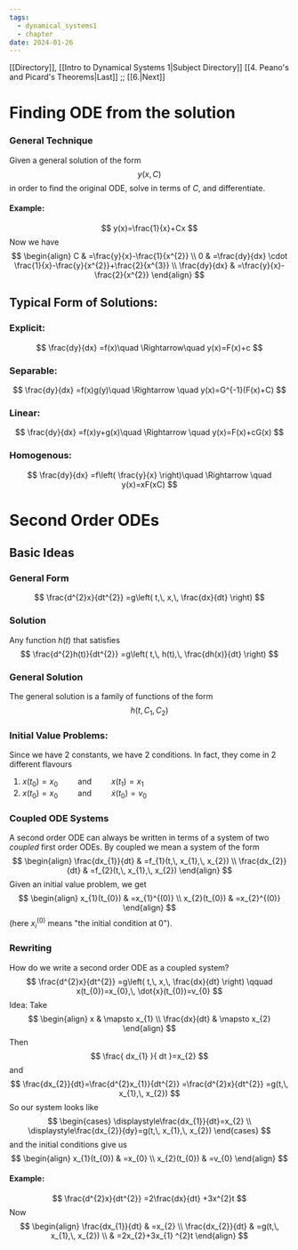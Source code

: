 ```yaml
---
tags:
  - dynamical_systems1
  - chapter
date: 2024-01-26
---
```

[[Directory]], [[Intro to Dynamical Systems 1|Subject Directory]]
[[4. Peano's and Picard's Theorems|Last]] ;; [[6.|Next]]
# Finding ODE from the solution
### General Technique
Given a general solution of the form
$$
y(x,\, C)
$$
in order to find the original ODE, solve in terms of $C$, and differentiate. 
#### Example:
$$
y(x)=\frac{1}{x}+Cx
$$
Now we have
$$
\begin{align}
 C & =\frac{y}{x}-\frac{1}{x^{2}}  \\
  0 & =\frac{dy}{dx} \cdot \frac{1}{x}-\frac{y}{x^{2}}+\frac{2}{x^{3}} \\
\frac{dy}{dx}  & =\frac{y}{x}-\frac{2}{x^{2}}
 \end{align}
$$
## Typical Form of Solutions:
### Explicit:
$$
\frac{dy}{dx} =f(x)\quad \Rightarrow\quad  y(x)=F(x)+c
$$
### Separable:
$$
\frac{dy}{dx} =f(x)g(y)\quad \Rightarrow \quad y(x)=G^{-1}(F(x)+C)
$$
### Linear:
$$
\frac{dy}{dx} =f(x)y+g(x)\quad \Rightarrow \quad y(x)=F(x)+cG(x)
$$
### Homogenous:
$$
\frac{dy}{dx} =f\left( \frac{y}{x} \right)\quad \Rightarrow \quad y(x)=xF(xC)
$$
# Second Order ODEs
## Basic Ideas
### General Form
$$
\frac{d^{2}x}{dt^{2}} =g\left( t,\, x,\, \frac{dx}{dt}  \right) 
$$
### Solution
Any function ${} h(t) {}$ that satisfies
$$
\frac{d^{2}h(t)}{dt^{2}}  =g\left( t,\, h(t),\, \frac{dh(x)}{dt}  \right)
$$
### General Solution
The general solution is a family of functions of the form
$$
h(t,\, C_{1},\, C_{2})
$$
### Initial Value Problems:
Since we have 2 constants, we have 2 conditions. In fact, they come in 2 different flavours
1. ${} x(t_{0})=x_{0}\qquad \text{ and } \qquad  x(t_{1})=x_{1} {}$
2. ${} x(t_{0})=x_{0} \qquad \text{ and } \qquad \dot{x}(t_{0})=v_{0} {}$

### Coupled ODE Systems
A second order ODE can always be written in terms of a system of two *coupled* first order ODEs. By coupled we mean a system of the form
$$
\begin{align}
 \frac{dx_{1}}{dt}  & =f_{1}(t,\, x_{1},\, x_{2})   \\
\frac{dx_{2}}{dt} & =f_{2}(t,\, x_{1},\, x_{2})
 \end{align}
$$
Given an initial value problem, we get
$$
\begin{align}
 x_{1}(t_{0}) & =x_{1}^{(0)}   \\
x_{2}(t_{0}) & =x_{2}^{(0)}
 \end{align}
$$
(here ${} x_{i}^{(0)} {}$ means "the initial condition at $0$").
### Rewriting
How do we write a second order ODE as a coupled system?
$$
\frac{d^{2}x}{dt^{2}} =g\left( t,\, x,\, \frac{dx}{dt}  \right) \qquad x(t_{0})=x_{0},\, \dot{x}(t_{0})=v_{0}
$$
Idea: Take
$$
\begin{align}
 x & \mapsto x_{1}  \\
\frac{dx}{dt}  & \mapsto x_{2} 
 \end{align}
$$
Then
$$
\frac{ dx_{1} }{ dt }=x_{2}
$$
and
$$
\frac{dx_{2}}{dt}=\frac{d^{2}x_{1}}{dt^{2}}  =\frac{d^{2}x}{dt^{2}} =g(t,\, x_{1},\, x_{2}) 
$$
So our system looks like
$$
\begin{cases}
\displaystyle\frac{dx_{1}}{dt}=x_{2} \\
\displaystyle\frac{dx_{2}}{dy}=g(t,\, x_{1},\, x_{2})
\end{cases}
$$
and the initial conditions give us
$$
\begin{align}
 x_{1}(t_{0}) & =x_{0}   \\
x_{2}(t_{0}) & =v_{0}
 \end{align}
$$
#### Example:
$$
\frac{d^{2}x}{dt^{2}} =2\frac{dx}{dt} +3x^{2}t 
$$
Now
$$
\begin{align}
 \frac{dx_{1}}{dt} & =x_{2} \\
\frac{dx_{2}}{dt} & =g(t,\, x_{1},\, x_{2}) \\
 & =2x_{2}+3x_{1} ^{2}t
 \end{align}
$$


